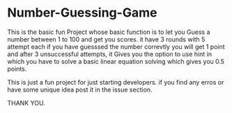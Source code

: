 # Number-Guessing-Game
This is the basic fun Project whose basic function is to let you Guess a number between 1 to 100 and get you scores.
it have 3 rounds with 5 attempt each if you have guesssed the number correvtly you will get 1 point and after 3 unsuccessful attempts,
it Gives you the option to use hint in which you have to solve a basic linear equation solving which gives you 0.5 points.


This is just a fun project for just starting developers. if you find any erros or have some unique  idea post it in the issue section.

THANK YOU.
